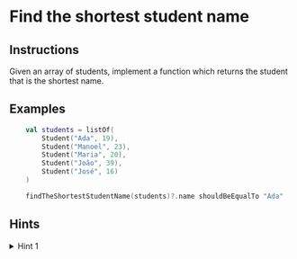 # Find the shortest student name

## Instructions

Given an array of students, implement a function which returns the student that is the shortest name.

## Examples

```kotlin
    val students = listOf(
        Student("Ada", 19),
        Student("Manoel", 23),
        Student("Maria", 20),
        Student("João", 39),
        Student("José", 16)
    )

    findTheShortestStudentName(students)?.name shouldBeEqualTo "Ada"
```

## Hints

<details>
<summary>Hint 1</summary>
Use Lambdas to solve this challenge.
</details>
